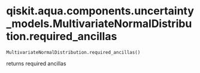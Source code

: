 # qiskit.aqua.components.uncertainty\_models.MultivariateNormalDistribution.required\_ancillas

`MultivariateNormalDistribution.required_ancillas()`

returns required ancillas
